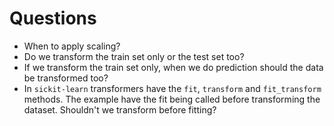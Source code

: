 # Questions

* When to apply scaling?
* Do we transform the train set only or the test set too?
* If we transform the train set only, when we do prediction should the data be transformed too?
* In `sickit-learn` transformers have the `fit`, `transform` and `fit_transform` methods. The example have the fit being called before transforming the dataset. Shouldn't we transform before fitting?
